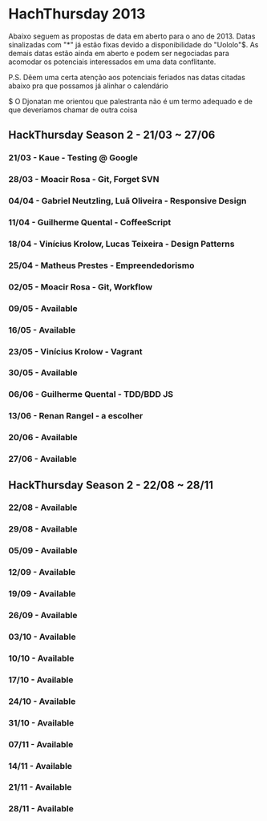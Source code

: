 # HachThursday 2013

Abaixo seguem as propostas de data em aberto para o ano de 2013. Datas sinalizadas com "*" já estão fixas devido a 
disponibilidade do "Uololo"$. As demais datas estão ainda em aberto e podem ser negociadas para acomodar os 
potenciais interessados em uma data conflitante.

P.S. Dêem uma certa atenção aos potenciais feriados nas datas citadas abaixo pra que possamos já alinhar o calendário

$ O Djonatan me orientou que palestranta não é um termo adequado e de que deveríamos chamar de outra coisa

## HackThursday Season 2 - 21/03 ~ 27/06

### 21/03 - Kaue - Testing @ Google
### 28/03 - Moacir Rosa - Git, Forget SVN
### 04/04 - Gabriel Neutzling, Luã Oliveira - Responsive Design
### 11/04 - Guilherme Quental - CoffeeScript
### 18/04 - Vinícius Krolow, Lucas Teixeira - Design Patterns
### 25/04 - Matheus Prestes - Empreendedorismo
### 02/05 - Moacir Rosa - Git, Workflow
### 09/05 - Available
### 16/05 - Available
### 23/05 - Vinícius Krolow - Vagrant
### 30/05 - Available
### 06/06 - Guilherme Quental - TDD/BDD JS
### 13/06 - Renan Rangel - a escolher
### 20/06 - Available
### 27/06 - Available


## HackThursday Season 2 - 22/08 ~ 28/11

### 22/08 - Available
### 29/08 - Available
### 05/09 - Available
### 12/09 - Available
### 19/09 - Available
### 26/09 - Available
### 03/10 - Available
### 10/10 - Available
### 17/10 - Available
### 24/10 - Available
### 31/10 - Available
### 07/11 - Available
### 14/11 - Available
### 21/11 - Available
### 28/11 - Available
